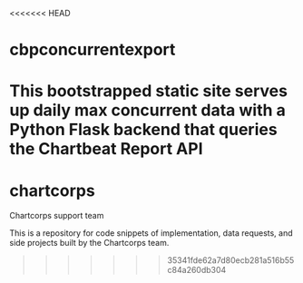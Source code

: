 <<<<<<< HEAD
# cbpconcurrentexport
This bootstrapped static site serves up daily max concurrent data with a Python Flask backend that queries the Chartbeat Report API
=======
# chartcorps
Chartcorps support team

This is a repository for code snippets of implementation, data requests, and side projects built by the Chartcorps team. 
>>>>>>> 35341fde62a7d80ecb281a516b55c84a260db304
